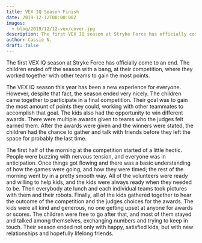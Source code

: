 ```yaml
---
title: VEX IQ Season Finish
date: 2019-12-12T00:00:00Z
images:
  - blog/2019/12/12-vex/cover.jpg
description: The first VEX IQ season at Stryke Force has officially come to an end. The children ended off the season with a bang, at their competition, where they worked together with other teams to gain the most points.
author: Cassie N.
draft: false
---
```


The first VEX IQ season at Stryke Force has officially come to an end. The children ended off the season with a bang, at their competition, where they worked together with other teams to gain the most points.

<!--more-->

The VEX IQ season this year has been a new experience for everyone. However, despite that fact, the season ended very nicely. The children came together to participate in a final competition. Their goal was to gain the most amount of points they could, working with other teammates to accomplish that goal. The kids also had the opportunity to win different awards. There were multiple awards given to teams who the judges felt earned them. After the awards were given and the winners were stated, the children had the chance to gather and talk with friends before they left the space for probably the last time.

The first half of the morning at the competition started of a little hectic. People were buzzing with nervous tension, and everyone was in anticipation. Once things got flowing and there was a basic understanding of how the games were going, and how they were timed; the rest of the morning went by in a pretty smooth way. All of the volunteers were ready and willing to help kids, and the kids were always ready when they needed to be. Then everybody ate lunch and each individual teams took pictures with them and their robots. Finally, all of the kids gathered together to hear the outcome of the competition and the judges choices for the awards. The kids were all kind and generous, no one getting upset at anyone for awards or scores. The children were free to go after that, and most of them stayed and talked among themselves, exchanging numbers and trying to keep in touch. Their season ended not only with happy, satisfied kids, but with new relationships and hopefully lifelong friends.
